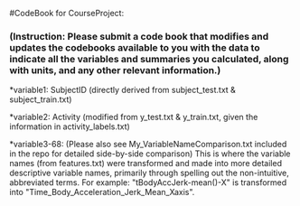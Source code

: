 #CodeBook for CourseProject:

### (Instruction: Please submit a code book that modifies and updates the codebooks available to you with the data to indicate all the variables and summaries you calculated, along with units, and any other relevant information.) 

*variable1: SubjectID (directly derived from subject_test.txt & subject_train.txt)

*variable2: Activity (modified from y_test.txt & y_train.txt, given the information in activity_labels.txt)

*variable3-68: (Please also see My_VariableNameComparison.txt included in the repo for detailed side-by-side comparison) This is where the variable names (from features.txt) were transformed and made into more detailed descriptive variable names, primarily through spelling out the non-intuitive, abbreviated terms. For example: "tBodyAccJerk-mean()-X" is transformed into "Time_Body_Acceleration_Jerk_Mean_Xaxis".



